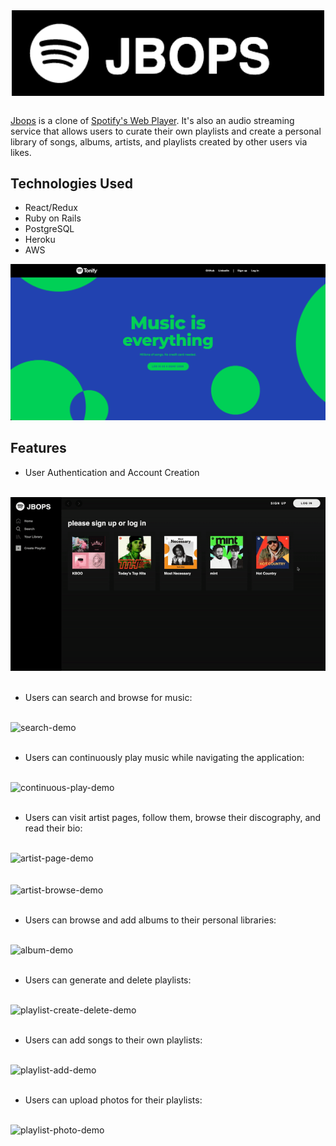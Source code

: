 <div align="center">
  <img src="app/assets/images/Jbops_logo.png" alt="logo" width="500" style="vertical-align:middle">
</div>

<br>

[Jbops](https://jbops.herokuapp.com/#/) is a clone of [Spotify's Web Player](https://open.spotify.com/). It's also an audio streaming service that allows users to curate their own playlists and create a personal library of songs, albums, artists, and playlists created by other users via likes.

## Technologies Used
- React/Redux
- Ruby on Rails
- PostgreSQL
- Heroku
- AWS

![Splash Page](https://github.com/pramirez23/Tonify/blob/main/app/assets/images/Tonify_Splash.png)

## Features

- User Authentication and Account Creation 

<br/>
<div><img src="/app/assets/images/User_Auth.gif" alt="signup-demo"></div>
<br/>

- Users can search and browse for music:

<br/>
<div><img src="/app/assets/images/search_browse_demo.gif" alt="search-demo"></div>
<br/>

- Users can continuously play music while navigating the application: 

<br/>
<div><img src="/app/assets/images/continuous_play_demo.gif" alt="continuous-play-demo"></div>
<br/>

- Users can visit artist pages, follow them, browse their discography, and read their bio:

<br/>
<div><img src="/app/assets/images/artist_page_demo.gif" alt="artist-page-demo"></div>
<br/>

<br/>
<div><img src="/app/assets/images/artist-browse-demo.gif" alt="artist-browse-demo"></div>
<br/>

- Users can browse and add albums to their personal libraries:

<br/>
<div><img src="/app/assets/images/album_demo.gif" alt="album-demo"></div>
<br/>

- Users can generate and delete playlists:

<br/>
<div><img src="/app/assets/images/create_delete_demo.gif" alt="playlist-create-delete-demo"></div>
<br/>

- Users can add songs to their own playlists:

<br/>
<div><img src="/app/assets/images/playlist_add_demo.gif" alt="playlist-add-demo"></div>
<br/>

- Users can upload photos for their playlists:

<br/>
<div><img src="/app/assets/images/upload_photo_demo.gif" alt="playlist-photo-demo"></div>
<br/>
